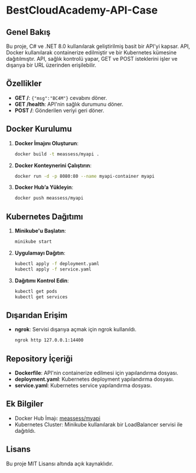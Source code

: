 
# BestCloudAcademy-API-Case

## Genel Bakış
Bu proje, C# ve .NET 8.0 kullanılarak geliştirilmiş basit bir API'yi kapsar. API, Docker kullanılarak containerize edilmiştir ve bir Kubernetes kümesine dağıtılmıştır. API, sağlık kontrolü yapar, GET ve POST isteklerini işler ve dışarıya bir URL üzerinden erişilebilir.

## Özellikler
- **GET /**: `{"msg":"BC4M"}` cevabını döner.
- **GET /health**: API'nin sağlık durumunu döner.
- **POST /**: Gönderilen veriyi geri döner.

## Docker Kurulumu
1. **Docker İmajını Oluşturun**:
   ```bash
   docker build -t meassess/myapi .
   ```
2. **Docker Konteynerini Çalıştırın**:
   ```bash
   docker run -d -p 8080:80 --name myapi-container myapi
   ```
3. **Docker Hub’a Yükleyin**:
   ```bash
   docker push meassess/myapi
   ```

## Kubernetes Dağıtımı
1. **Minikube'u Başlatın**:
   ```bash
   minikube start
   ```
2. **Uygulamayı Dağıtın**:
   ```bash
   kubectl apply -f deployment.yaml
   kubectl apply -f service.yaml
   ```
3. **Dağıtımı Kontrol Edin**:
   ```bash
   kubectl get pods
   kubectl get services
   ```

## Dışarıdan Erişim
- **ngrok**: Servisi dışarıya açmak için ngrok kullanıldı.
   ```bash
   ngrok http 127.0.0.1:14400
   ```

## Repository İçeriği
- **Dockerfile**: API'nin containerize edilmesi için yapılandırma dosyası.
- **deployment.yaml**: Kubernetes deployment yapılandırma dosyası.
- **service.yaml**: Kubernetes service yapılandırma dosyası.

## Ek Bilgiler
- Docker Hub İmajı: [meassess/myapi](https://hub.docker.com/r/meassess/myapi)
- Kubernetes Cluster: Minikube kullanılarak bir LoadBalancer servisi ile dağıtıldı.

## Lisans
Bu proje MIT Lisansı altında açık kaynaklıdır.
